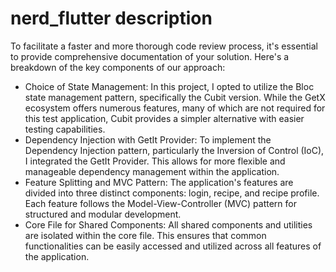 # nerd_flutter description

To facilitate a faster and more thorough code review process, it's essential to provide comprehensive documentation of your solution. Here's a breakdown of the key components of our approach:

- Choice of State Management:
    In this project, I opted to utilize the Bloc state management pattern, specifically the Cubit version. While the GetX ecosystem offers numerous features, many of which are not required for this test application, Cubit provides a simpler alternative with easier testing capabilities.
- Dependency Injection with GetIt Provider:
    To implement the Dependency Injection pattern, particularly the Inversion of Control (IoC), I integrated the GetIt Provider. This allows for more flexible and manageable dependency management within the application.
- Feature Splitting and MVC Pattern:
    The application's features are divided into three distinct components: login, recipe, and recipe profile. Each feature follows the Model-View-Controller (MVC) pattern for structured and modular development.
- Core File for Shared Components:
    All shared components and utilities are isolated within the core file. This ensures that common functionalities can be easily accessed and utilized across all features of the application.


